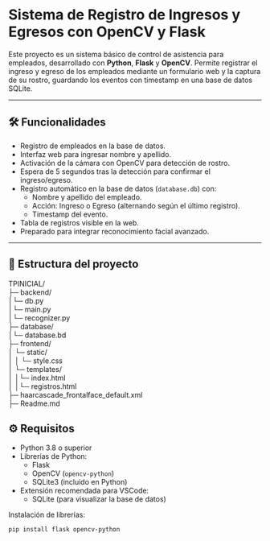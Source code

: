 # Sistema de Registro de Ingresos y Egresos con OpenCV y Flask

Este proyecto es un sistema básico de control de asistencia para empleados, desarrollado con **Python**, **Flask** y **OpenCV**. Permite registrar el ingreso y egreso de los empleados mediante un formulario web y la captura de su rostro, guardando los eventos con timestamp en una base de datos SQLite.

---

## 🛠 Funcionalidades

- Registro de empleados en la base de datos.
- Interfaz web para ingresar nombre y apellido.
- Activación de la cámara con OpenCV para detección de rostro.
- Espera de 5 segundos tras la detección para confirmar el ingreso/egreso.
- Registro automático en la base de datos (`database.db`) con:
  - Nombre y apellido del empleado.
  - Acción: Ingreso o Egreso (alternando según el último registro).
  - Timestamp del evento.
- Tabla de registros visible en la web.
- Preparado para integrar reconocimiento facial avanzado.

---

## 📂 Estructura del proyecto   
TPINICIAL/  
├─ backend/  
│└─ db.py   
│└─ main.py  
│└─ recognizer.py  
├─ database/  
│└─ database.bd  
├─ frontend/   
│ └─ static/  
│ │ └─ style.css  
│ └─ templates/   
│ │└─ index.html  
│ │└─ registros.html  
├─ haarcascade_frontalface_default.xml  
├─ Readme.md

## ⚙️ Requisitos

- Python 3.8 o superior
- Librerías de Python:
  - Flask
  - OpenCV (`opencv-python`)
  - SQLite3 (incluido en Python)
- Extensión recomendada para VSCode:
  - SQLite (para visualizar la base de datos)

Instalación de librerías:

```bash
pip install flask opencv-python
